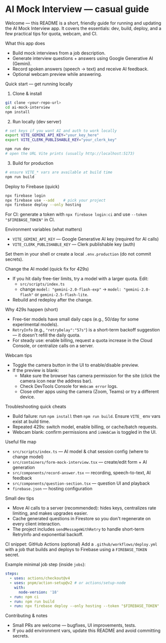 # AI Mock Interview — casual guide

Welcome — this README is a short, friendly guide for running and updating the AI Mock Interview app.
It covers the essentials: dev, build, deploy, and a few practical tips for quota, webcam, and CI.

What this app does
- Build mock interviews from a job description.
- Generate interview questions + answers using Google Generative AI (Gemini).
- Record spoken answers (speech → text) and receive AI feedback.
- Optional webcam preview while answering.

Quick start — get running locally

1) Clone & install
```bash
git clone <your-repo-url>
cd ai-mock-interview
npm install
```

2) Run locally (dev server)
```bash
# set keys if you want AI and auth to work locally
export VITE_GEMINI_API_KEY="your_key_here"
export VITE_CLERK_PUBLISHABLE_KEY="your_clerk_key"

npm run dev
# open the URL Vite prints (usually http://localhost:5173)
```

3) Build for production
```bash
# ensure VITE_* vars are available at build time
npm run build
```

Deploy to Firebase (quick)
```bash
npx firebase login
npx firebase use --add    # pick your project
npx firebase deploy --only hosting
```
For CI: generate a token with `npx firebase login:ci` and use `--token "$FIREBASE_TOKEN"` in CI.

Environment variables (what matters)
- `VITE_GEMINI_API_KEY` — Google Generative AI key (required for AI calls)
- `VITE_CLERK_PUBLISHABLE_KEY` — Clerk publishable key (auth)

Set them in your shell or create a local `.env.production` (do not commit secrets).

Change the AI model (quick fix for 429s)
- If you hit daily free-tier limits, try a model with a larger quota. Edit:
  - `src/scripts/index.ts`
  - change `model: "gemini-2.0-flash-exp"` → `model: "gemini-2.0-flash"` or `gemini-2.5-flash-lite`.
- Rebuild and redeploy after the change.

Why 429s happen (short)
- Free-tier models have small daily caps (e.g., 50/day for some experimental models).
- `RetryInfo` (e.g., `"retryDelay":"57s"`) is a short-term backoff suggestion — it doesn't refill the daily quota.
- For steady use: enable billing, request a quota increase in the Cloud Console, or centralize calls on a server.

Webcam tips
- Toggle the camera button in the UI to enable/disable preview.
- If the preview is blank:
  - Make sure the browser has camera permission for the site (click the camera icon near the address bar).
  - Check DevTools Console for `Webcam error` logs.
  - Close other apps using the camera (Zoom, Teams) or try a different device.

Troubleshooting quick cheats
- Build failure: run `npm install` then `npm run build`. Ensure `VITE_` env vars exist at build time.
- Repeated 429s: switch model, enable billing, or cache/batch requests.
- Webcam blank: confirm permissions and `isWebCam` is toggled in the UI.

Useful file map
- `src/scripts/index.ts` — AI model & chat session config (where to change model)
- `src/containers/form-mock-interview.tsx` — create/edit form + AI generation
- `src/components/record-answer.tsx` — recording, speech-to-text, AI feedback
- `src/components/question-section.tsx` — question UI and playback
- `firebase.json` — hosting configuration

Small dev tips
- Move AI calls to a server (recommended): hides keys, centralizes rate limiting, and makes upgrades easier.
- Cache generated questions in Firestore so you don't regenerate on every client interaction.
- The project includes `sendMessageWithRetry` to handle short-term RetryInfo and exponential backoff.

CI snippet: GitHub Actions (optional)
Add a `.github/workflows/deploy.yml` with a job that builds and deploys to Firebase using a `FIREBASE_TOKEN` secret.

Example minimal job step (inside `jobs`):
```yaml
steps:
  - uses: actions/checkout@v4
  - uses: pnpm/action-setup@v2 # or actions/setup-node
    with:
      node-version: '18'
  - run: npm ci
  - run: npm run build
  - run: npx firebase deploy --only hosting --token "$FIREBASE_TOKEN"
```

Contributing & notes
- Small PRs are welcome — bugfixes, UI improvements, tests.
- If you add environment vars, update this README and avoid committing secrets.

